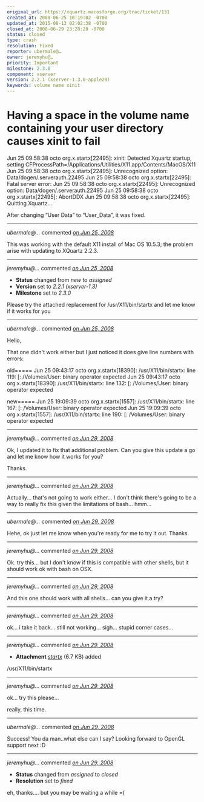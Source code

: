 ```yaml
---
original_url: https://xquartz.macosforge.org/trac/ticket/131
created_at: 2008-06-25 10:19:02 -0700
updated_at: 2015-08-13 02:02:38 -0700
closed_at: 2008-06-29 23:28:28 -0700
status: closed
type: crash
resolution: Fixed
reporter: ubermale@…
owner: jeremyhu@…
priority: Important
milestone: 2.3.0
component: xserver
version: 2.2.1 (xserver-1.3.0-apple20)
keywords: volume name xinit
---
```


Having a space in the volume name containing your user directory causes xinit to fail
=====================================================================================


Jun 25 09:58:38 octo org.x.startx\[22495\]: xinit: Detected Xquartz startup, setting CFProcessPath=/Applications/Utilities/X11.app/Contents/MacOS/X11
Jun 25 09:58:38 octo org.x.startx\[22495\]: Unrecognized option: Data/dogen/.serverauth.22495
Jun 25 09:58:38 octo org.x.startx\[22495\]: Fatal server error:
Jun 25 09:58:38 octo org.x.startx\[22495\]: Unrecognized option: Data/dogen/.serverauth.22495
Jun 25 09:58:38 octo org.x.startx\[22495\]: AbortDDX
Jun 25 09:58:38 octo org.x.startx\[22495\]: Quitting Xquartz…

After changing “User Data” to “User\_Data”, it was fixed.



---

*ubermale@…* commented *[on Jun 25, 2008](https://xquartz.macosforge.org/trac/ticket/131#comment:1 "June 25, 2008 at 10:26 AM PDT")*

This was working with the default X11 install of Mac OS 10.5.3; the problem arise with updating to XQuartz 2.2.3.



---

*jeremyhu@…* commented *[on Jun 25, 2008](https://xquartz.macosforge.org/trac/ticket/131#comment:2 "June 25, 2008 at 12:07 PM PDT")*

-   **Status** changed from *new* to *assigned*
-   **Version** set to *2.2.1 (xserver-1.3)*
-   **Milestone** set to *2.3.0*

Please try the attached replacement for /usr/X11/bin/startx and let me know if it works for you



---

*ubermale@…* commented *[on Jun 25, 2008](https://xquartz.macosforge.org/trac/ticket/131#comment:3 "June 25, 2008 at 7:23 PM PDT")*

Hello,

That one didn't work either but I just noticed it does give line numbers with errors:

old=====
Jun 25 09:43:17 octo org.x.startx\[18390\]: /usr/X11/bin/startx: line 119: \[: /Volumes/User: binary operator expected
Jun 25 09:43:17 octo org.x.startx\[18390\]: /usr/X11/bin/startx: line 132: \[: /Volumes/User: binary operator expected

new=====
Jun 25 19:09:39 octo org.x.startx\[1557\]: /usr/X11/bin/startx: line 167: \[: /Volumes/User: binary operator expected
Jun 25 19:09:39 octo org.x.startx\[1557\]: /usr/X11/bin/startx: line 190: \[: /Volumes/User: binary operator expected



---

*jeremyhu@…* commented *[on Jun 29, 2008](https://xquartz.macosforge.org/trac/ticket/131#comment:4 "June 29, 2008 at 4:30 PM PDT")*

Ok, I updated it to fix that additional problem. Can you give this update a go and let me know how it works for you?

Thanks.



---

*jeremyhu@…* commented *[on Jun 29, 2008](https://xquartz.macosforge.org/trac/ticket/131#comment:5 "June 29, 2008 at 6:27 PM PDT")*

Actually... that's not going to work either... I don't think there's going to be a way to really fix this given the limitations of bash... hmm...



---

*ubermale@…* commented *[on Jun 29, 2008](https://xquartz.macosforge.org/trac/ticket/131#comment:6 "June 29, 2008 at 6:55 PM PDT")*

Hehe, ok just let me know when you're ready for me to try it out. Thanks.



---

*jeremyhu@…* commented *[on Jun 29, 2008](https://xquartz.macosforge.org/trac/ticket/131#comment:7 "June 29, 2008 at 7:08 PM PDT")*

Ok. try this... but I don't know if this is compatible with other shells, but it should work ok with bash on OSX.



---

*jeremyhu@…* commented *[on Jun 29, 2008](https://xquartz.macosforge.org/trac/ticket/131#comment:8 "June 29, 2008 at 7:30 PM PDT")*

And this one should work with all shells... can you give it a try?



---

*jeremyhu@…* commented *[on Jun 29, 2008](https://xquartz.macosforge.org/trac/ticket/131#comment:9 "June 29, 2008 at 7:35 PM PDT")*

ok... i take it back... still not working... sigh... stupid corner cases...



---

*jeremyhu@…* commented *[on Jun 29, 2008](https://xquartz.macosforge.org/trac/attachment/ticket/131/startx "June 29, 2008 at 7:56 PM PDT")*

-   **Attachment** *[startx](../attachment/ticket/131/startx)* (6.7 KB) added

/usr/X11/bin/startx



---

*jeremyhu@…* commented *[on Jun 29, 2008](https://xquartz.macosforge.org/trac/ticket/131#comment:10 "June 29, 2008 at 7:56 PM PDT")*

ok... try this please...

really, this time.



---

*ubermale@…* commented *[on Jun 29, 2008](https://xquartz.macosforge.org/trac/ticket/131#comment:11 "June 29, 2008 at 10:21 PM PDT")*

Success! You da man..what else can I say? Looking forward to OpenGL support next :D



---

*jeremyhu@…* commented *[on Jun 29, 2008](https://xquartz.macosforge.org/trac/ticket/131#comment:12 "June 29, 2008 at 11:28 PM PDT")*

-   **Status** changed from *assigned* to *closed*
-   **Resolution** set to *fixed*

eh, thanks.... but you may be waiting a while =(



